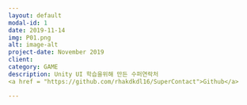 ```yaml
---
layout: default
modal-id: 1
date: 2019-11-14
img: P01.png
alt: image-alt
project-date: November 2019
client:
category: GAME
description: Unity UI 학습을위해 만든 수퍼연락처
<a href = "https://github.com/rhakdkdl16/SuperContact">Github</a>

---
```

